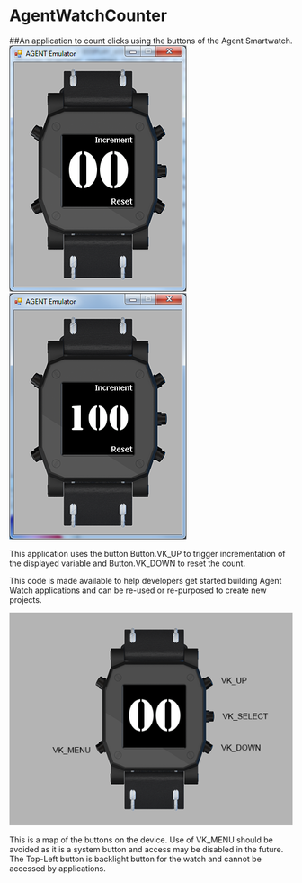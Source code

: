 AgentWatchCounter
=========
##An application to count clicks using the buttons of the Agent Smartwatch.
![Alt text](images/example1.png?raw=true "Application Example Image 1")
![Alt text](images/example2.png?raw=true "Application Example Image 2")

This application uses the button Button.VK_UP to trigger incrementation of the displayed variable and Button.VK_DOWN to reset the count.

This code is made available to help developers get started building Agent Watch applications and can be re-used or re-purposed to create new projects.


![Alt text](images/AGENT_BUTTON_MAP.png?raw=true "Agent Watch Button Map")

This is a map of the buttons on the device. Use of VK_MENU should be avoided as it is a system button and access may be disabled in the future.
The Top-Left button is backlight button for the watch and cannot be accessed by applications.